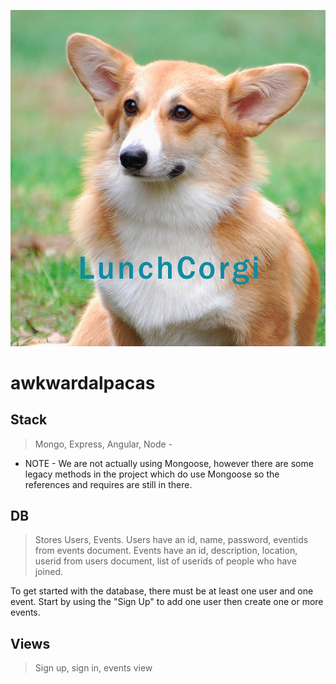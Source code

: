 ![lunchcorgi](/client/assets/lunchcorgi.jpg)

# awkwardalpacas
 ## Stack ##
 > Mongo, Express, Angular, Node - 
 - NOTE -
 We are not actually using Mongoose, however there are some legacy methods in the project which do use Mongoose so the references and requires are still in there.
 
 ## DB ##
 > Stores Users, Events. Users have an id, name, password, eventids from events document. Events have an id, description, location, userid from users document, list of userids of people who have joined.
 
 To get started with the database, there must be at least one user and one event.  Start by using the "Sign Up" to add one user then create one or more events. 
 
 ## Views ##
 > Sign up, sign in, events view
